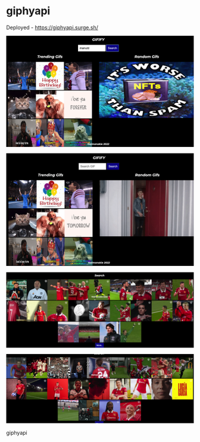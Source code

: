 # giphyapi

Deployed - https://giphyapi.surge.sh/

![Screenshot](https://github.com/aimanskie/giphyapi/blob/main/Screenshot%20at%20Jan%2030%2020-05-59.png)

![Screenshot](https://github.com/aimanskie/giphyapi/blob/main/Screenshot%20at%20Jan%2030%2020-05-33.png)

![Screenshot](https://github.com/aimanskie/giphyapi/blob/main/Screenshot%20at%20Jan%2030%2020-06-52.png)

![Screenshot](https://github.com/aimanskie/giphyapi/blob/main/Screenshot%20at%20Jan%2030%2020-06-25.png)


giphyapi
